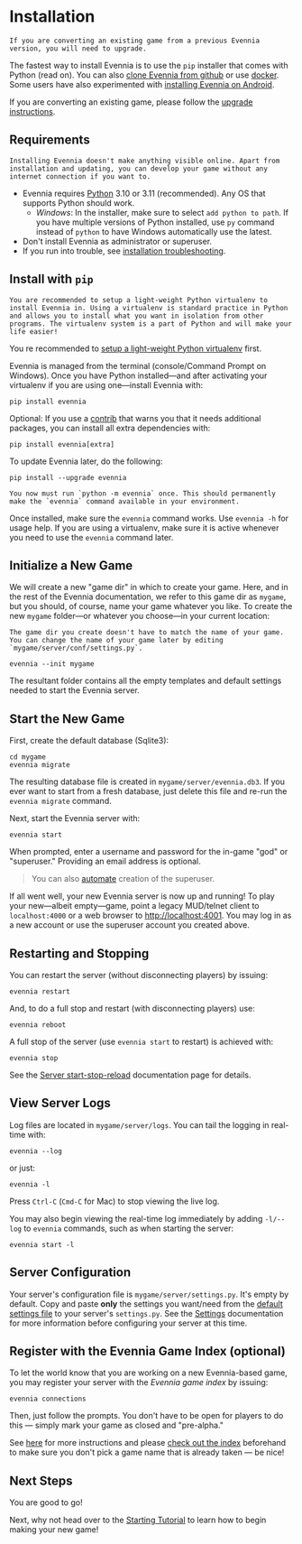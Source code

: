 # Installation

```{important}
If you are converting an existing game from a previous Evennia version, you will need to upgrade.
```

The fastest way to install Evennia is to use the `pip` installer that comes with Python (read on).
You can also  [clone Evennia from github](./Installation-Git.md)  or use [docker](./Installation-Docker.md).  Some users have also experimented with [installing Evennia on Android](./Installation-Android.md).

If you are converting an existing game, please follow the [upgrade instructions](./Installation-Upgrade.md).

## Requirements

```{sidebar} Develop in isolation
Installing Evennia doesn't make anything visible online. Apart from installation and updating, you can develop your game without any internet connection if you want to.
```
- Evennia requires [Python](https://www.python.org/downloads/) 3.10 or 3.11 (recommended). Any OS that supports Python should work.
	- _Windows_: In the installer, make sure to select `add python to path`. If you have multiple versions of Python installed, use `py` command instead of `python` to have Windows automatically use the latest.
- Don't install Evennia as administrator or superuser. 
- If you run into trouble, see [installation troubleshooting](./Installation-Troubleshooting.md).

## Install with `pip`

```{important}
You are recommended to setup a light-weight Python virtualenv to install Evennia in. Using a virtualenv is standard practice in Python and allows you to install what you want in isolation from other programs. The virtualenv system is a part of Python and will make your life easier!
```

You re recommended to [setup a light-weight Python virtualenv](./Installation-Git.md#virtualenv) first.

Evennia is managed from the terminal (console/Command Prompt on Windows). Once you have Python installed&mdash;and after activating your virtualenv if you are using one&mdash;install Evennia with:

	pip install evennia

Optional: If you use a [contrib](../Contribs/Contribs-Overview.md) that warns you that it needs additional packages, you can  install all extra dependencies with:

	pip install evennia[extra]

To update Evennia later, do the following: 

	pip install --upgrade evennia

```{note} **Windows users only -** 
You now must run `python -m evennia` once. This should permanently make the `evennia` command available in your environment.
```

Once installed, make sure the `evennia` command works. Use `evennia -h` for usage help. If you are using a virtualenv, make sure it is active whenever you need to use the `evennia` command later.

## Initialize a New Game

We will create a new "game dir" in which to create your game. Here, and in the rest of the Evennia documentation, we refer to this game dir as  `mygame`, but you should, of course, name your game whatever you like. To create the new `mygame` folder&mdash;or whatever you choose&mdash;in your current location: 

```{sidebar} Game Dir vs Game Name
The game dir you create doesn't have to match the name of your game. You can change the name of your game later by editing `mygame/server/conf/settings.py`.
```

	evennia --init mygame

The resultant folder contains all the empty templates and default settings needed to start the Evennia server.

## Start the New Game

First, create the default database (Sqlite3):

	cd mygame
	evennia migrate

The resulting database file is created in `mygame/server/evennia.db3`. If you ever want to start from a fresh database, just delete this file and re-run the `evennia migrate` command.

Next, start the Evennia server with:

	evennia start

When prompted, enter a username and password for the in-game "god" or "superuser." Providing an email address is optional.

> You can also [automate](./Installation-Non-Interactive.md) creation of the superuser.

If all went well, your new Evennia server is now up and running! To play your new&mdash;albeit empty&mdash;game, point a legacy MUD/telnet client to `localhost:4000` or a web browser to [http://localhost:4001](http://localhost:4001). You may log in as a new account or use the superuser account you created above.

## Restarting and Stopping


You can restart the server (without disconnecting players) by issuing:

	evennia restart

And, to do a full stop and restart (with disconnecting players) use:

	evennia reboot

A full stop of the server (use `evennia start` to restart) is achieved with:

	evennia stop

See the [Server start-stop-reload](./Running-Evennia.md) documentation page for details.

## View Server Logs

Log files are located in `mygame/server/logs`. You can tail the logging in real-time with:

	evennia --log

or just:

	evennia -l

Press `Ctrl-C` (`Cmd-C` for Mac) to stop viewing the live log. 

You may also begin viewing the real-time log immediately by adding `-l/--log` to `evennia` commands, such as when starting the server:

    evennia start -l

## Server Configuration 

Your server's configuration file is `mygame/server/settings.py`. It's empty by default. Copy and paste **only** the settings you want/need from the [default settings file](./Settings-Default.md) to your server's `settings.py`. See the [Settings](./Settings.md) documentation for more information before configuring your server at this time.
 
## Register with the Evennia Game Index (optional)

To let the world know that you are working on a new Evennia-based game, you may register your server with the _Evennia game index_ by issuing: 

    evennia connections 

Then, just follow the prompts. You don't have to be open for players to do this &mdash; simply mark your game as closed and "pre-alpha."

See [here](./Evennia-Game-Index.md) for more instructions and please [check out the index](http:games.evennia.com)  beforehand to make sure you don't pick a game name that is already taken &mdash; be nice!

## Next Steps

You are good to go! 

Next, why not head over to the [Starting Tutorial](../Howtos/Beginner-Tutorial/Beginner-Tutorial-Overview.md) to learn how to begin making your new game!
